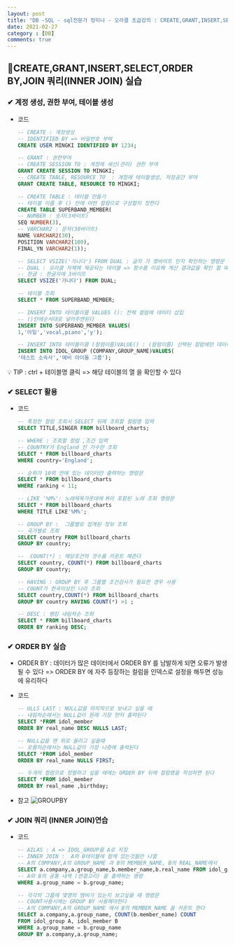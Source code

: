 ```yaml
---
layout: post
title: "DB -SQL - sql전문가 정미나 - 오라클 초급강의 : CREATE,GRANT,INSERT,SELECT,ORDER BY,JOIN 쿼리(INNER JOIN)"
date: 2021-02-27
category : [DB]
comments: true
---
```


## 🔷CREATE,GRANT,INSERT,SELECT,ORDER BY,JOIN 쿼리(INNER JOIN) 실습

### ✔ 계정 생성, 권한 부여, 테이블 생성

- 코드
    ```sql
    -- CREATE : 계정생성 
    -- IDENTIFIED BY => 비밀번호 부여
    CREATE USER MINGKI IDENTIFIED BY 1234;

    -- GRANT : 권한부여
    -- CREATE SESSION TO : 계정에 세선(관리) 권한 부여
    GRANT CREATE SESSION TO MINGKI;
    -- CREATE TABLE, RESOURCE TO  : 계정에 테이블생성, 저장공간 부여
    GRANT CREATE TABLE, RESOURCE TO MINGKI;

    -- CREATE TABLE : 테이블 만들기
    -- 테이블 이름 후 () 안에 어떤 컬럼으로 구성할지 정한다
    CREATE TABLE SUPERBAND_MEMBER(
    -- NUMBER : 숫자(3바이트)
    SEQ NUMBER(3),
    -- VARCHAR2 : 문자(30바이트)
    NAME VARCHAR2(30),
    POSITION VARCHAR2(100),
    FINAL_YN VARCHAR2(1));

    -- SELECT VSIZE('가나다') FROM DUAL : 글자 가 몇바이트 인지 확인하는 명령문
    -- DUAL : 오라클 자체에 제공되는 테이블 => 함수를 이요해 계산 결과값을 확인 할 떄 사용 하는 테이블이다
    -- 한글 : 한글자에 3바이트
    SELECT VSIZE('가나다') FROM DUAL;

    -- 테이블 조회
    SELECT * FROM SUPERBAND_MEMBER;

    -- INSERT INTO 테이블이름 VALUES (): 전체 컬럼에 데이터 삽입
    -- ()안에순서대로 넣어주면된다
    INSERT INTO SUPERBAND_MEMBER VALUES(
    1,'아일','vocal,piano','y');

    -- INSERT INTO 테이블이름 (칼럼이름)VALUE() : (칼럼이름) 선택된 칼럼에만 데이터를 넣는 명령문
    INSERT INTO IDOL_GROUP (COMPANY,GROUP_NAME)VALUES(
    '테스트 소속사','예비 아이돌 그룹');
    ```
💡 TIP :  ctrl + 테이블명 클릭 => 해당 테이블의 열 을 확인할 수 있다


### ✔ SELECT 활용
- 코드
    ```SQL
    -- 특정한 컬럼 조회시 SELECT 뒤에 조회할 컬럼명 입력
    SELECT TITLE,SINGER FROM billboard_charts;

    -- WHERE : 조회할 컬럼 ,조건 입력
    -- COUNTRY가 England 인 가수만 조회
    SELECT * FROM billboard_charts 
    WHERE country='England';

    -- 순위가 10위 안에 있는 데이터만 출력하는 명령문
    SELECT * FROM billboard_charts 
    WHERE ranking < 11;

    -- LIKE '%M%': 노래제목가운데에 M이 포함된 노래 조회 명령문
    SELECT * FROM billboard_charts 
    WHERE TITLE LIKE'%M%';

    -- GROUP BY :  그룹별로 집계된 정보 조회
    -- 국가별로 조회
    SELECT country FROM billboard_charts 
    GROUP BY country;

    --  COUNT(*) : 해당조건의 갯수를 카운트 해준다
    SELECT country, COUNT(*) FROM billboard_charts 
    GROUP BY country;

    -- HAVING : GROUP BY 후 그룹별 조건검사가 필요한 경우 사용
    -- COUNT가 한곡이상인 나라 조회
    SELECT country,COUNT(*) FROM billboard_charts 
    GROUP BY country HAVING COUNT(*) >1 ;

    -- DESC : 랭킹 내림차순 조회
    SELECT * FROM billboard_charts 
    ORDER BY ranking DESC;
    ```

### ✔ ORDER BY 실습

- ORDER BY : 데이터가 많은 데이터에서 ORDER BY 를 남발하게 되면 오류가 발생될 수 있다
=> ORDER BY 에 자주 등장하는 컬럼을 인덱스로 설정을 해두면 성능에 유리하다

- 코드
    ```SQL
    -- ULLS LAST : NULL값을 마지막으로 보내고 싶을 때
    -- 내림차순에서는 NULL값이 원래 가장 먼저 출력된다
    SELECT *FROM idol_member
    ORDER BY real_name DESC NULLS LAST;

    -- NULL값을 맨 위로 올리고 싶을때
    -- 오름차순에서는 NULL값이 가장 나중에 출력된다
    SELECT *FROM idol_member
    ORDER BY real_name NULLS FIRST;

    -- 두개의 컬럼으로 정렬하고 싶을 때에는 ORDER BY 뒤에 컬럼명을 작성하면 된다
    SELECT *FROM idol_member
    ORDER BY real_name ,birthday;
    ```
* 참고
![GROUPBY](https://user-images.githubusercontent.com/65608960/109389014-d51fb600-794d-11eb-814e-24a26dfddbf4.JPG)


### ✔ JOIN 쿼리 (INNER JOIN)연습

- 코드

    ```SQL
    -- AILAS : A => IDOL_GROUP을 A로 지칭
    -- INNER JOIN :  A와 B테이블에 함께 있는것들만 나열
    -- A의 COMPANY,A의 GROUP_NAME 과 B의 MEMBER_NAME, B의 REAL_NAME에서
    SELECT a.company,a.group_name,b.member_name,b.real_name FROM idol_group A,idol_member B 
    -- A와 B의 공통 내역 (연결고리) 을 출력하는 명령
    WHERE a.group_name = b.group_name;

    -- 각각의 그룹에 몇명의 멤버가 있는지 보고싶을 때 명령문
    -- COUNT사용시에는 GROUP BY 사용해야한다
    -- A의 COMPANY,A의 GROUP_NAME 에서 B의 MEMBER_NAME 을 카운트 한다
    SELECT a.company,a.group_name, COUNT(b.member_name) COUNT
    FROM idol_group A, idol_member B 
    WHERE a.group_name = b.group_name
    GROUP BY a.company,a.group_name;
    ```
